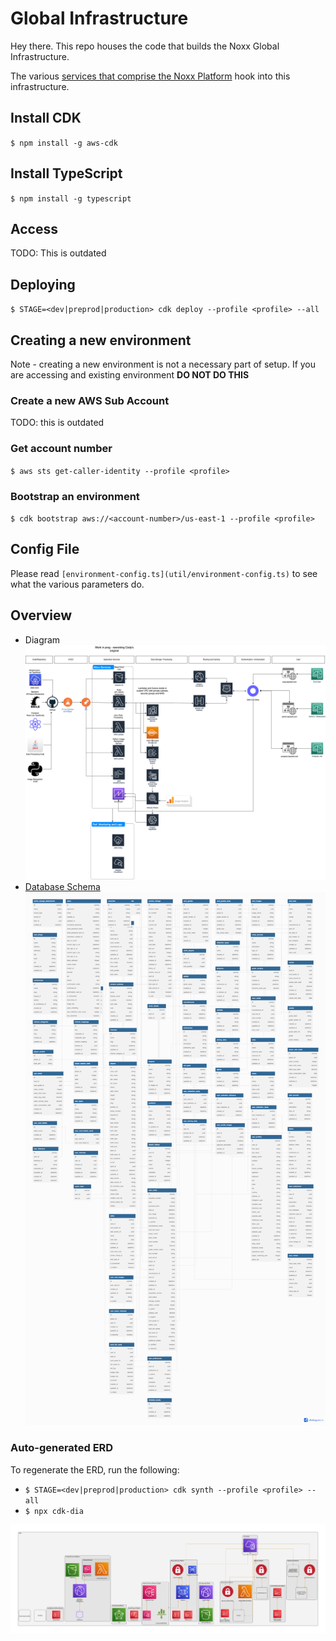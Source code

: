 # Global Infrastructure

Hey there. This repo houses the code that builds the Noxx Global Infrastructure.

The various [services that comprise the Noxx Platform](https://github.com/NoXX-Technologies/docs/blob/main/developers/services/README.md) hook into this infrastructure.

## Install CDK

`$ npm install -g aws-cdk`

## Install TypeScript

`$ npm install -g typescript`

## Access

TODO: This is outdated

## Deploying

`$ STAGE=<dev|preprod|production> cdk deploy --profile <profile> --all`

## Creating a new environment

Note - creating a new environment is not a necessary part of setup. If you are accessing and existing environment **DO NOT DO THIS**

### Create a new AWS Sub Account

TODO: this is outdated

### Get account number

`$ aws sts get-caller-identity --profile <profile>`

### Bootstrap an environment

`$ cdk bootstrap aws://<account-number>/us-east-1 --profile <profile>`

## Config File

Please read `[environment-config.ts](util/environment-config.ts)` to see what the various parameters do.

## Overview

- Diagram
  ![Diagram](Noxx%20Global%20Infrastructure%202.0.drawio.png)
- [Database Schema](https://dbdiagram.io/d/631f938d0911f91ba591ff92)
  ![Database Schema](Database%20Schema.png)

### Auto-generated ERD

To regenerate the ERD, run the following:

- `$ STAGE=<dev|preprod|production> cdk synth --profile <profile> --all`
- `$ npx cdk-dia`

![Autogenerated ERD](diagram.png)
